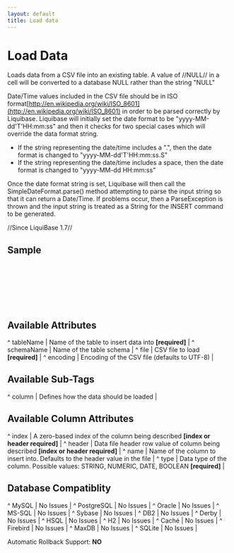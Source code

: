 ```yaml
---
layout: default
title: Load data
---
```


# Load Data #

Loads data from a CSV file into an existing table.  A value of //NULL// in a cell will be converted to a database NULL rather than the string "NULL"

Date/Time values included in the CSV file should be in ISO format[http://en.wikipedia.org/wiki/ISO_8601](http://en.wikipedia.org/wiki/ISO_8601) in order to be parsed correctly by Liquibase.  Liquibase will initially set the date format to be "yyyy-MM-dd'T'HH:mm:ss" and then it checks for two special cases which will override the data format string.

  - If the string representing the date/time includes a ".", then the date format is changed to "yyyy-MM-dd'T'HH:mm:ss.S"
  - If the string representing the date/time includes a space, then the date format is changed to "yyyy-MM-dd HH:mm:ss"

Once the date format string is set, Liquibase will then call the SimpleDateFormat.parse() method attempting to parse the input string so that it can return a Date/Time.  If problems occur, then a ParseException is thrown and the input string is treated as a String for the INSERT command to be generated.



//Since LiquiBase 1.7//


## Sample ##

<code xml>
<loadData tableName="users" file="com/sample/users.csv">
    <column name="id" type="NUMERIC"/>
    <column name="firstname" type="STRING"/>
    <column name="lastname" type="STRING"/>
    <column name="username" type="STRING"/>
</loadData>
</code>


## Available Attributes ##

^ tableName  | Name of the table to insert data into **[required]** | 
^ schemaName  | Name of the table schema  | 
^ file  | CSV file to load **[required]**  | 
^ encoding | Encoding of the CSV file (defaults to UTF-8)  | 

## Available Sub-Tags ##

^ column  | Defines how the data should be loaded  | 





## Available Column Attributes ##

^ index | A zero-based index of the column being described **[index or header required]** | 
^ header | Data file header row value of column being described **[index or header required]** | 
^ name  | Name of the column to insert into.  Defaults to the header value in the file |
^ type  | Data type of the column. Possible values: STRING, NUMERIC, DATE, BOOLEAN **[required]**  |


## Database Compatiblity ##

^ MySQL  | No Issues  | 
^ PostgreSQL  | No Issues  | 
^ Oracle  | No Issues  | 
^ MS-SQL  | No Issues  | 
^ Sybase  | No Issues  | 
^ DB2  | No Issues  | 
^ Derby  | No Issues  | 
^ HSQL  | No Issues  | 
^ H2  | No Issues  | 
^ Caché  | No Issues  | 
^ Firebird  | No Issues  | 
^ MaxDB  | No Issues  | 
^ SQLite  | No Issues  | 

Automatic Rollback Support: **NO**